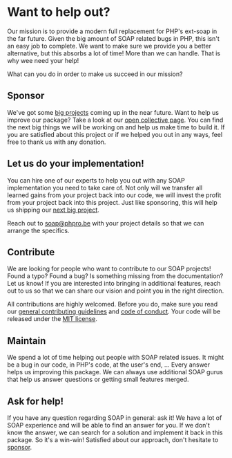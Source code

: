 # Want to help out?

Our mission is to provide a modern full replacement for PHP's ext-soap in the far future.
Given the big amount of SOAP related bugs in PHP, this isn't an easy job to complete.
We want to make sure we provide you a better alternative, but this absorbs a lot of time!
More than we can handle. That is why wee need your help!

What can you do in order to make us succeed in our mission?

## Sponsor

We've got some [big projects](PROJECTS.md) coming up in the near future.
Want to help us improve our package? Take a look at our [open collective page](https://opencollective.com/php-soap).
You can find the next big things we will be working on and help us make time to build it.
If you are satisfied about this project or if we helped you out in any ways, feel free to thank us with any donation. 

## Let us do your implementation!

You can hire one of our experts to help you out with any SOAP implementation you need to take care of.
Not only will we transfer all learned gains from your project back into our code, 
we will invest the profit from your project back into this project.
Just like sponsoring, this will help us shipping our [next big project](PROJECTS.md).

Reach out to [soap@phpro.be](mailto:soap@phpro.be) with your project details so that we can arrange the specifics.

## Contribute

We are looking for people who want to contribute to our SOAP projects!
Found a typo? Found a bug? Is something missing from the documentation? Let us know!
If you are interested into bringing in additional features, reach out to us so that we can share our vision and point you in the right direction. 

All contributions are highly welcomed. Before you do, make sure you read our [general contributing guidelines](CONTRIBUTING.md) and [code of conduct](CODE_OF_CONDUCT.md). Your code will be released under the [MIT license](LICENSE).

## Maintain

We spend a lot of time helping out people with SOAP related issues.
It might be a bug in our code, in PHP's code, at the user's end, ...
Every answer helps us improving this package.
We can always use additional SOAP gurus that help us answer questions or getting small features merged.

## Ask for help!

If you have any question regarding SOAP in general: ask it!
We have a lot of SOAP experience and will be able to find an answer for you.
If we don't know the answer, we can search for a solution and implement it back in this package.
So it's a win-win!
Satisfied about our approach, don't hesitate to [sponsor](#sponsor).
